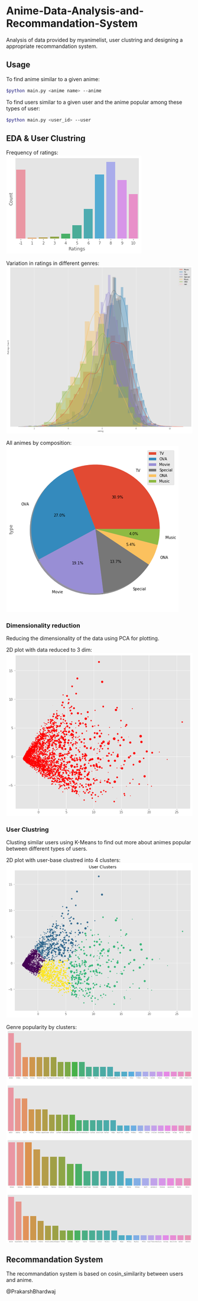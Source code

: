 # Anime-Data-Analysis-and-Recommandation-System
Analysis of data provided by myanimelist, user clustring and designing a appropriate recommandation system.  
  
## Usage  
To find anime similar to a given anime:  
```bash
$python main.py <anime name> --anime
``` 

To find users similar to a given user and the anime popular among these types of user:  
```bash
$python main.py <user_id> --user
```  
  
## EDA & User Clustring
Frequency of ratings:  
<img src="imgs/ratings_cnt.png" alt="Most Common Rating" />  

Variation in ratings in different genres:  
<img src="imgs/genre_var.png" alt="Variation in ratings" />  
  
All animes by composition:  
<img src="imgs/comp.png" alt="Anime Composition" />  
  
### Dimensionality reduction  
Reducing the dimensionality of the data using PCA for plotting. 
  
2D plot with data reduced to 3 dim:  
<img src="imgs/ua_red_scatter.png" alt="2D plot" />  
  
### User Clustring  
Clusting similar users using K-Means to find out more about animes popular between different types of users.  
  
2D plot with user-base clustred into 4 clusters:  
<img src="imgs/clusters.png" alt="Clusters" />  
  
Genre popularity by clusters:  
<img src="imgs/cluster_best.png" alt="Clusters_Genre" />  
  
## Recommandation System  
The recommandation system is based on cosin_similarity between users and anime.
  
@PrakarshBhardwaj
